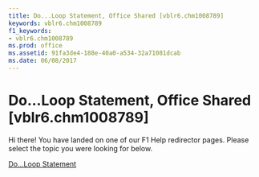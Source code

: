 ```yaml
---
title: Do...Loop Statement, Office Shared [vblr6.chm1008789]
keywords: vblr6.chm1008789
f1_keywords:
- vblr6.chm1008789
ms.prod: office
ms.assetid: 91fa3de4-188e-40a0-a534-32a71081dcab
ms.date: 06/08/2017
---
```



# Do...Loop Statement, Office Shared [vblr6.chm1008789]

Hi there! You have landed on one of our F1 Help redirector pages. Please select the topic you were looking for below.

[Do...Loop Statement](http://msdn.microsoft.com/library/f1ac3901-238d-3e38-45dc-f659fd88c23b%28Office.15%29.aspx)

